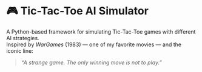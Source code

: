 # 🎮 Tic-Tac-Toe AI Simulator  

A Python-based framework for simulating Tic-Tac-Toe games with different AI strategies.  
Inspired by *WarGames* (1983) — one of my favorite movies — and the iconic line:

> *“A strange game. The only winning move is not to play.”*  
